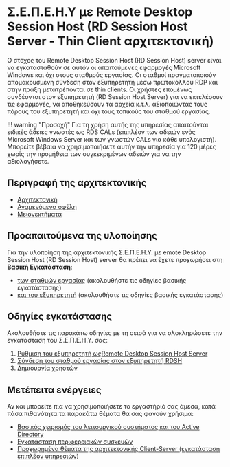 # Σ.Ε.Π.Ε.Η.Υ με Remote Desktop Session Host (RD Session Host Server - Thin Client αρχιτεκτονική)

Ο στόχος του Remote Desktop Session Host (RD Session Host) server είναι να εγκατασταθούν σε αυτόν οι απαιτούμενες εφαρμογές Microsoft Windows και όχι στους σταθμούς εργασίας. Οι σταθμοί πραγματοποιούν απομακρυσμένη σύνδεση στον εξυπηρετητή μέσω πρωτοκόλλου RDP και στην πράξη μετατρέπονται σε thin clients. Οι χρήστες επομένως συνδέονται στον εξυπηρετητή (RD Session Host Server) για να εκτελέσουν τις εφαρμογές, να αποθηκεύσουν τα αρχεία κ.τ.λ. αξιοποιώντας τους πόρους του εξυπηρετητή και όχι τους τοπικούς του σταθμού εργασίας.

!!! warning "Προσοχή"
   Για τη χρήση αυτής της υπηρεσίας απαιτούνται ειδικές άδειες γνωστές ως RDS CALs (επιπλέον των αδειών ενός Microsoft Windows Server και των γνωστών CALs για κάθε υπολογιστή). Μπορείτε βέβαια να χρησιμοποιήσετε αυτήν την υπηρεσία για 120 μέρες χωρίς την προμήθεια των συγκεκριμένων αδειών για να την αξιολογήσετε.

## Περιγραφή της αρχιτεκτονικής

- [Αρχιτεκτονική](architecture.md)
- [Αναμενόμενα οφέλη](advantages.md)
- [Μειονεκτήματα](disadvantages.md)

## Προαπαιτούμενα της υλοποίησης

Για την υλοποίηση της αρχιτεκτονικής Σ.Ε.Π.Ε.Η.Υ. με emote Desktop Session Host (RD Session Host) server θα πρέπει να έχετε προχωρήσει στη **Βασική Εγκατάσταση**:

- [των σταθμών εργασίας](../10/index.md) (ακολουθήστε τις οδηγίες βασικής εγκατάστασης)
- [και του εξυπηρετητή](../2019/index.md) (ακολουθήστε τις οδηγίες βασικής εγκατάστασης)

## Οδηγίες εγκατάστασης

Ακολουθήστε τις παρακάτω οδηγίες με τη σειρά για να ολοκληρώσετε την εγκατάσταση του Σ.Ε.Π.Ε.Η.Υ. σας:

1. [Ρύθμιση του εξυπηρετητή ωςRemote Desktop Session Host Server](server-setup-rdsh/index.md)
2. [Σύνδεση του σταθμού εργασίας στον εξυπηρετητή RDSH](client-connect-rdsh.md)
3. [Δημιουργία χρηστών](create-users.md)

## Μετέπειτα ενέργειες

Αν και μπορείτε πια να χρησιμοποιήσετε το εργαστήριό σας άμεσα, κατά πάσα πιθανότητα τα παρακάτω θέματα θα σας φανούν χρήσιμα:

- [Βασικός χειρισμός του λειτουργικού συστήματος και του Active Directory](guides.md)
- [Εγκατάσταση περιφερειακών συσκευών](peripherals.md)
- [Προχωρημένα θέματα της αρχιτεκτονικής Client-Server (εγκατάσταση επιπλέον υπηρεσιών)](../software/advanced/index.md)
